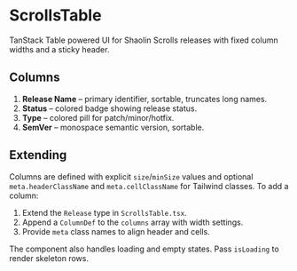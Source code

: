# ScrollsTable

TanStack Table powered UI for Shaolin Scrolls releases with fixed column widths and a sticky header.

## Columns

1. **Release Name** – primary identifier, sortable, truncates long names.
2. **Status** – colored badge showing release status.
3. **Type** – colored pill for patch/minor/hotfix.
4. **SemVer** – monospace semantic version, sortable.

## Extending

Columns are defined with explicit `size`/`minSize` values and optional
`meta.headerClassName` and `meta.cellClassName` for Tailwind classes.
To add a column:

1. Extend the `Release` type in `ScrollsTable.tsx`.
2. Append a `ColumnDef` to the `columns` array with width settings.
3. Provide `meta` class names to align header and cells.

The component also handles loading and empty states. Pass `isLoading` to render skeleton rows.
